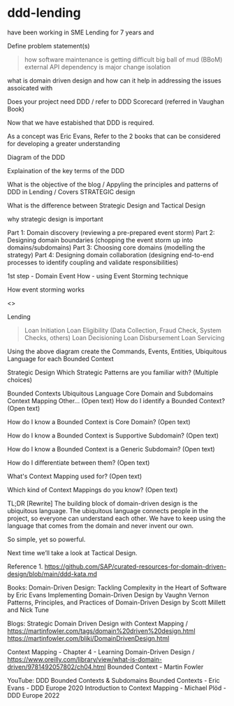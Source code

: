 # ddd-lending

have been working in SME Lending for 7 years and 

Define problem statement(s) 
> how software maintenance is getting difficult
> big ball of mud (BBoM)
> external API dependency is major change
> isolation 

what is domain driven design and how can it help in addressing the issues assoicated with 

Does your project need DDD / refer to DDD Scorecard (referred in Vaughan Book)

Now that we have estabished that DDD is required. 

As a concept was Eric Evans, Refer to the 2 books that can be considered for developing a greater understanding 

Diagram of the DDD

Explaination of the key terms of the DDD 

What is the objective of the blog / Appyling the principles and patterns of DDD in Lending / Covers STRATEGIC design

What is the difference between Strategic Design and Tactical Design 

why strategic design is important 


Part 1: Domain discovery
(reviewing a pre-prepared event storm)
Part 2: Designing domain boundaries
(chopping the event storm up into domains/subdomains)
Part 3: Choosing core domains
(modelling the strategy)
Part 4: Designing domain collaboration
(designing end-to-end processes to identify coupling and validate responsibilities)

1st step - Domain Event 
How - using Event Storming technique

How event storming works

<<Create the diagram >>

Lending
> Loan Initiation
> Loan Eligibility (Data Collection, Fraud Check, System Checks, others)
> Loan Decisioning
> Loan Disbursement
> Loan Servicing
> 
Using the above diagram create the Commands, Events, Entities, Ubiquitous Language for each Bounded Context 


Strategic Design
Which Strategic Patterns are you familiar with? (Multiple choices)

 Bounded Contexts
 Ubiquitous Language
 Core Domain and Subdomains
 Context Mapping
 Other... (Open text)
How do I identify a Bounded Context? (Open text)

How do I know a Bounded Context is Core Domain? (Open text)

How do I know a Bounded Context is Supportive Subdomain? (Open text)

How do I know a Bounded Context is a Generic Subdomain? (Open text)

How do I differentiate between them? (Open text)

What's Context Mapping used for? (Open text)

Which kind of Context Mappings do you know? (Open text)

TL;DR [Rewrite]
The building block of domain-driven design is the ubiquitous language. The ubiquitous language connects people in the project, so everyone can understand each other. We have to keep using the language that comes from the domain and never invent our own.

So simple, yet so powerful.

Next time we’ll take a look at Tactical Design.

Reference 
1. 
https://github.com/SAP/curated-resources-for-domain-driven-design/blob/main/ddd-kata.md

Books:
Domain-Driven Design: Tackling Complexity in the Heart of Software by Eric Evans
Implementing Domain-Driven Design by Vaughn Vernon
Patterns, Principles, and Practices of Domain-Driven Design by Scott Millett and Nick Tune

Blogs:
Strategic Domain Driven Design with Context Mapping / 
https://martinfowler.com/tags/domain%20driven%20design.html
https://martinfowler.com/bliki/DomainDrivenDesign.html

Context Mapping - Chapter 4 - Learning Domain-Driven Design / https://www.oreilly.com/library/view/what-is-domain-driven/9781492057802/ch04.html
Bounded Context - Martin Fowler

YouTube:
DDD Bounded Contexts & Subdomains
Bounded Contexts - Eric Evans - DDD Europe 2020
Introduction to Context Mapping - Michael Plöd - DDD Europe 2022

